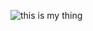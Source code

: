 ![this is my thing](https://github.com/h-exx/h-exx/assets/17961641/fd6d785a-ef67-4b50-8940-357fd40e20f2)
